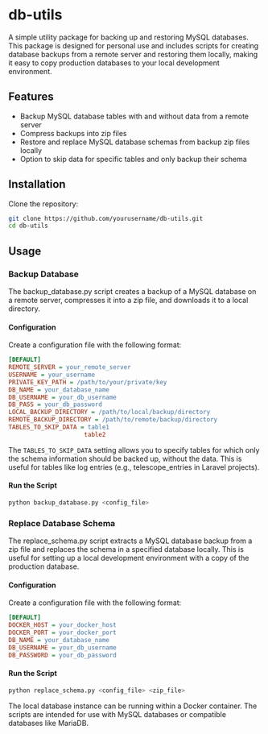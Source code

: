 # db-utils

A simple utility package for backing up and restoring MySQL databases. This package is designed for personal use and includes scripts for creating database backups from a remote server and restoring them locally, making it easy to copy production databases to your local development environment.

## Features

- Backup MySQL database tables with and without data from a remote server
- Compress backups into zip files
- Restore and replace MySQL database schemas from backup zip files locally
- Option to skip data for specific tables and only backup their schema

## Installation

Clone the repository:

```sh
git clone https://github.com/yourusername/db-utils.git
cd db-utils
```

## Usage

### Backup Database
The backup_database.py script creates a backup of a MySQL database on a remote server, compresses it into a zip file, and downloads it to a local directory.

#### Configuration
Create a configuration file with the following format:

```ini
[DEFAULT]
REMOTE_SERVER = your_remote_server
USERNAME = your_username
PRIVATE_KEY_PATH = /path/to/your/private/key
DB_NAME = your_database_name
DB_USERNAME = your_db_username
DB_PASS = your_db_password
LOCAL_BACKUP_DIRECTORY = /path/to/local/backup/directory
REMOTE_BACKUP_DIRECTORY = /path/to/remote/backup/directory
TABLES_TO_SKIP_DATA = table1
                     table2
```

The `TABLES_TO_SKIP_DATA` setting allows you to specify tables for which only the schema information should be backed up, without the data. This is useful for tables like log entries (e.g., telescope_entries in Laravel projects).

#### Run the Script

```sh
python backup_database.py <config_file>
```


### Replace Database Schema

The replace_schema.py script extracts a MySQL database backup from a zip file and replaces the schema in a specified database locally. This is useful for setting up a local development environment with a copy of the production database.

#### Configuration

Create a configuration file with the following format:

```ini
[DEFAULT]
DOCKER_HOST = your_docker_host
DOCKER_PORT = your_docker_port
DB_NAME = your_database_name
DB_USERNAME = your_db_username
DB_PASSWORD = your_db_password
```

#### Run the Script

```sh
python replace_schema.py <config_file> <zip_file>
```

The local database instance can be running within a Docker container. The scripts are intended for use with MySQL databases or compatible databases like MariaDB.